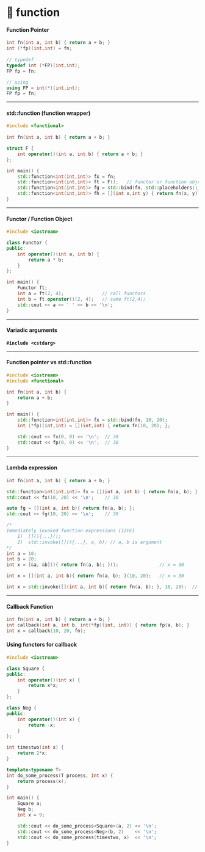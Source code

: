 # 📄 function

#### Function Pointer

```cpp
int fn(int a, int b) { return a + b; }
int (*fp)(int,int) = fn;
	
// typedef
typedef int (*FP)(int,int);
FP fp = fn;

// using
using FP = int(*)(int,int);
FP fp = fn;
```

***

#### std::function (function wrapper)

```cpp
#include <functional>
	
int fn(int a, int b) { return a + b; }

struct F {
    int operator()(int a, int b) { return a + b; }
};

int main() {
    std::function<int(int,int)> fx = fn;
    std::function<int(int,int)> ft = F();	// functor or function object
    std::function<int(int,int)> fg = std::bind(fn, std::placeholders::_1, std::placeholders::_2);
    std::function<int(int,int)> fh = [](int x,int y) { return fn(x, y); };
}

```

***

#### Functor / Function Object

```cpp
#include <iostream>

class Functor {
public:
    int operator()(int a, int b) {
        return a * b;
    }
};

int main() {
    Functor ft;
    int a = ft(2, 4);              // call functors
    int b = ft.operator()(2, 4);   // same ft(2,4); 
    std::cout << a << ' ' << b << '\n';
}
```

***

#### Variadic arguments

<pre class="language-cpp"><code class="lang-cpp"><strong>#include &#x3C;cstdarg>
</strong></code></pre>

***

#### Function pointer vs std::function

```cpp
#include <iostream>
#include <functional>

int fn(int a, int b) { 
    return a + b; 
}

int main() {    
    std::function<int(int,int)> fx = std::bind(fn, 10, 20);
    int (*fp)(int,int) = [](int,int) { return fn(10, 20); };

    std::cout << fx(0, 0) << '\n';  // 30
    std::cout << fp(0, 0) << '\n';  // 30
}
```

***

#### Lambda expression

```cpp
int fn(int a, int b) { return a + b; }

std::function<int(int,int)> fx = [](int a, int b) { return fn(a, b); };
std::cout << fx(10, 20) << '\n';	// 30

auto fg = [](int a, int b){ return fn(a, b); };
std::cout << fg(10, 20) << '\n';	// 30

/*
Immediately invoked function expressions (IIFE)
    1)	[](){...}();
    2)	std::invoke([](){...}, a, b); // a, b is argument
*/
int a = 10;
int b = 20;
int x = [&a, &b](){ return fn(a, b); }();               // x = 30

int x = [](int a, int b){ return fn(a, b); }(10, 20);   // x = 30

int x = std::invoke([](int a, int b){ return fn(a, b); }, 10, 20);	// x = 30
```

***

#### Callback Function

```cpp
int fn(int a, int b) { return a + b; }
int callback(int a, int b, int(*fp)(int, int)) { return fp(a, b); }
int x = callback(10, 20, fn);
```

#### Using functors for callback

```cpp
#include <iostream>

class Square {
public:
    int operator()(int x) { 
        return x*x; 
    } 
};

class Neg { 
public:
    int operator()(int x) { 
        return -x; 
    } 
};

int timestwo(int x) {
    return 2*x;
}

template<typename T> 
int do_some_process(T process, int x) {
    return process(x);
}

int main() {
    Square a;
    Neg b;
    int x = 9;

    std::cout << do_some_process<Square>(a, 2) << '\n';
    std::cout << do_some_process<Neg>(b, 2)    << '\n';
    std::cout << do_some_process(timestwo, x)  << '\n';
}
```
